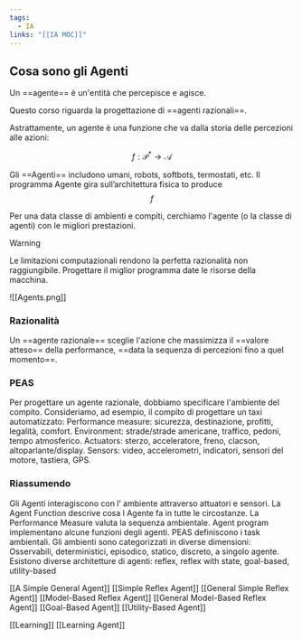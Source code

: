 ```yaml
---
tags:
  - IA
links: "[[IA MOC]]"
---
```


## Cosa sono gli Agenti
Un ==agente== è un'entità che percepisce e agisce.

Questo corso riguarda la progettazione di ==agenti razionali==.

Astrattamente, un agente è una funzione che va dalla storia delle percezioni alle azioni:

$$ f : \mathcal{P}^{*} \to \mathcal{A}$$

Gli ==Agenti== includono umani, robots, softbots, termostati, etc.
Il programma Agente gira sull’architettura fisica to produce $$ f $$

Per una data classe di ambienti e compiti, cerchiamo l'agente (o la classe di agenti) con le migliori prestazioni.

> [!warning]
> Le limitazioni computazionali rendono la perfetta razionalità non raggiungibile.
> Progettare il miglior programma date le risorse della macchina.

![[Agents.png]]


### Razionalità
Un ==agente razionale== sceglie l'azione che massimizza il ==valore atteso== della performance, ==data la sequenza di percezioni fino a quel momento==.

### PEAS
Per progettare un agente razionale, dobbiamo specificare l'ambiente del compito.
Consideriamo, ad esempio, il compito di progettare un taxi automatizzato:
Performance measure: sicurezza, destinazione, profitti, legalità, comfort.
Environment: strade/strade americane, traffico, pedoni, tempo atmosferico.
Actuators: sterzo, acceleratore, freno, clacson, altoparlante/display.
Sensors: video, accelerometri, indicatori, sensori del motore, tastiera, GPS.

### Riassumendo
Gli Agenti interagiscono con l’ ambiente attraverso attuatori e sensori.
La Agent Function descrive cosa l Agente fa in tutte le circostanze.
La Performance Measure valuta la sequenza ambientale.
Agent program implementano alcune funzioni degli agenti.
PEAS definiscono i task ambientali.
Gli ambienti sono categorizzati in diverse dimensioni: Osservabili, deterministici, episodico, statico, discreto, a singolo agente.
Esistono diverse architetture di agenti: reflex, reflex with state, goal-based, utility-based

[[A Simple General Agent]]
[[Simple Reflex Agent]]
[[General Simple Reflex Agent]]
[[Model-Based Reflex Agent]]
[[General Model-Based Reflex Agent]]
[[Goal-Based Agent]]
[[Utility-Based Agent]]

[[Learning]]
[[Learning Agent]]
